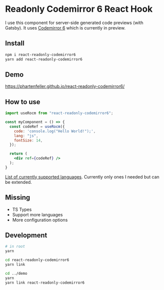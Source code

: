 # Readonly Codemirror 6 React Hook

I use this component for server-side generated code previews (with Gatsby). It uses [Codemirror 6](https://codemirror.net/6/) which is currently in preview.

## Install

```sh
npm i react-readonly-codemirror6
yarn add react-readonly-codemirror6
```

## Demo

https://phartenfeller.github.io/react-readonly-codemirror6/

## How to use

```jsx
import useRocm from "react-readonly-codemirror6";

const myComponent = () => {
  const codeRef = useRocm({
    code: 'console.log("Hello World!");',
    lang: "js",
    fontSize: 14,
  });

  return (
    <div ref={codeRef} />
  );
}
```

[List of currently supported languages](https://github.com/phartenfeller/react-readonly-codemirror6/blob/master/react-readonly-codemirror6/src/getLanguageExtension.js). Currently only ones I needed but can be extended.

## Missing

- TS Types
- Support more languages
- More configuration options

## Development

```bash
# in root
yarn

cd react-readonly-codemirror6 
yarn link

cd ../demo
yarn
yarn link react-readonly-codemirror6 

